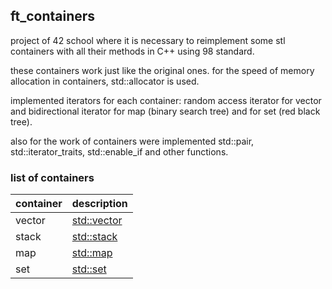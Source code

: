 ## ft_containers

project of 42 school where it is necessary to reimplement some stl containers with all their methods in C++ using 98 standard.

these containers work just like the original ones. for the speed of memory allocation in containers, std::allocator is used.

implemented iterators for each container: random access iterator for vector and bidirectional iterator for map (binary search tree) and for set (red black tree).

also for the work of containers were implemented std::pair, std::iterator_traits, std::enable_if and other functions.

### list of containers 

| container | description |
| ------------ | ------------ |
| vector | [std::vector] |
| stack | [std::stack] |
| map | [std::map] |
| set | [std::set] |

[std::vector]: http://www.cplusplus.com/reference/vector/vector
[std::stack]: http://www.cplusplus.com/reference/stack/stack
[std::map]: http://www.cplusplus.com/reference/map/map
[std::set]: http://www.cplusplus.com/reference/set/set
